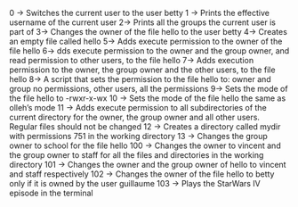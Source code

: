 0 -> Switches the current user to the user betty
1 -> Prints the effective username of the current user
2-> Prints all the groups the current user is part of
3-> Changes the owner of the file hello to the user betty
4-> Creates an empty file called hello
5-> Adds execute permission to the owner of the file hello
6-> dds execute permission to the owner and the group owner, and read permission to other users, to the file hello
7-> Adds execution permission to the owner, the group owner and the other users, to the file hello
8-> A script that sets the permission to the file hello to: owner and group no permissions, other users, all the permissions
9-> Sets the mode of the file hello to -rwxr-x-wx
10 -> Sets the mode of the file hello the same as olleh’s mode
11 -> Adds execute permission to all subdirectories of the current directory for the owner, the group owner and all other users. Regular files should not be changed
12 -> Creates a directory called mydir with permissions 751 in the working directory
13 -> Changes the group owner to school for the file hello
100 -> Changes the owner to vincent and the group owner to staff for all the files and directories in the working directory
101 -> Changes the owner and the group owner of hello to vincent and staff respectively
102 -> Changes the owner of the file hello to betty only if it is owned by the user guillaume
103 -> Plays the StarWars IV episode in the terminal
